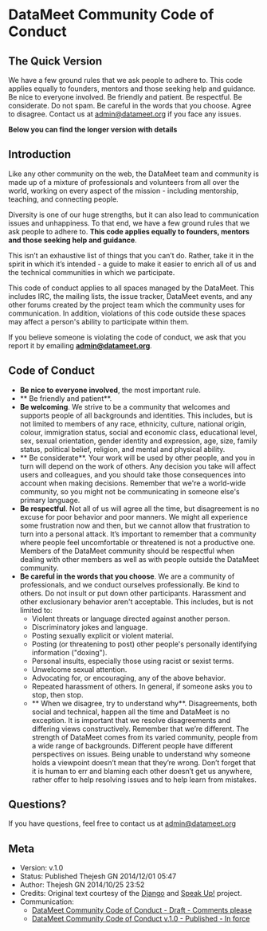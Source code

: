 # DataMeet Community Code of Conduct

## The Quick Version
We have a few ground rules that we ask people to adhere to. This code applies equally to founders, mentors and those seeking help and guidance. Be nice to everyone involved. Be friendly and patient. Be respectful. Be considerate. Do not spam. Be careful in the words that you choose. Agree to disagree. Contact us at admin@datameet.org if you face any issues.


**Below you can find the longer version with details**


## Introduction

Like any other community on the web, the DataMeet team and community is made up of a mixture of professionals and volunteers from all over the world, working on every aspect of the mission - including mentorship, teaching, and connecting people.

Diversity is one of our huge strengths, but it can also lead to communication issues and unhappiness. To that end, we have a few ground rules that we ask people to adhere to. **This code applies equally to founders, mentors and those seeking help and guidance**.

This isn’t an exhaustive list of things that you can’t do. Rather, take it in the spirit in which it’s intended - a guide to make it easier to enrich all of us and the technical communities in which we participate.

This code of conduct applies to all spaces managed by the DataMeet. This includes IRC, the mailing lists, the issue tracker, DataMeet events, and any other forums created by the project team which the community uses for communication. In addition, violations of this code outside these spaces may affect a person's ability to participate within them.

If you believe someone is violating the code of conduct, we ask that you report it by emailing **admin@datameet.org**. 

## Code of Conduct


  * **Be nice to everyone involved**, the most important rule.
  * ** Be friendly and patient**.
  * **Be welcoming**. We strive to be a community that welcomes and supports people of all backgrounds and identities. This includes, but is not limited to members of any race, ethnicity, culture, national origin, colour, immigration status, social and economic class, educational level, sex, sexual orientation, gender identity and expression, age, size, family status, political belief, religion, and mental and physical ability.
  * ** Be considerate**. Your work will be used by other people, and you in turn will depend on the work of others. Any decision you take will affect users and colleagues, and you should take those consequences into account when making decisions. Remember that we're a world-wide community, so you might not be communicating in someone else's primary language.
  * **Be respectful**. Not all of us will agree all the time, but disagreement is no excuse for poor behavior and poor manners. We might all experience some frustration now and then, but we cannot allow that frustration to turn into a personal attack. It’s important to remember that a community where people feel uncomfortable or threatened is not a productive one. Members of the DataMeet community should be respectful when dealing with other members as well as with people outside the DataMeet community.
  * **Be careful in the words that you choose**. We are a community of professionals, and we conduct ourselves professionally. Be kind to others. Do not insult or put down other participants. Harassment and other exclusionary behavior aren't acceptable. This includes, but is not limited to:
    * Violent threats or language directed against another person.
    * Discriminatory jokes and language.
    * Posting sexually explicit or violent material.
    * Posting (or threatening to post) other people's personally identifying information ("doxing").
    * Personal insults, especially those using racist or sexist terms.
    * Unwelcome sexual attention.
    * Advocating for, or encouraging, any of the above behavior.
    * Repeated harassment of others. In general, if someone asks you to stop, then stop. 
    * ** When we disagree, try to understand why**. Disagreements, both social and technical, happen all the time and DataMeet is no exception. It is important that we resolve disagreements and differing views constructively. Remember that we’re different. The strength of DataMeet comes from its varied community, people from a wide range of backgrounds. Different people have different perspectives on issues. Being unable to understand why someone holds a viewpoint doesn’t mean that they’re wrong. Don’t forget that it is human to err and blaming each other doesn’t get us anywhere, rather offer to help resolving issues and to help learn from mistakes.




## Questions?

If you have questions, feel free to contact us at admin@datameet.org

## Meta

  * Version: v.1.0
  * Status: Published Thejesh GN 2014/12/01 05:47
  * Author: Thejesh GN 2014/10/25 23:52
  * Credits: Original text courtesy of the [Django](https://www.djangoproject.com/conduct/) and [Speak Up!](http://speakup.io/coc.html) project.
  * Communication:
    * [DataMeet Community Code of Conduct - Draft - Comments please](https://www.mail-archive.com/datameet@googlegroups.com/msg02596.html)
    * [DataMeet Community Code of Conduct v.1.0 - Published - In force](https://www.mail-archive.com/datameet@googlegroups.com/msg02615.html)